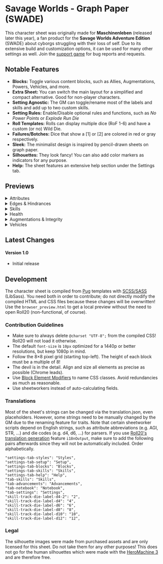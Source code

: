 # Savage Worlds - Graph Paper (SWADE)
This character sheet was originally made for **Maschinenleben** (released later this year), a fan product for the **Savage Worlds Adventure Edition** (SWADE) about cyborgs struggling with their loss of self. Due to its extensive build and customization options, it can be used for many other settings as well. Join the [support game](https://app.roll20.net/join/8488284/oQJGfg) for bug reports and requests.

## Notable Features
* **Blocks:** Toggle various content blocks, such as Allies, Augmentations, Powers, Vehicles, and more.
* **Extra Sheet:** You can switch the main layout for a simplified and compact alternative. Good for non-player characters.
* **Setting Agnostic:** The GM can toggle/rename most of the labels and skills and add up to two custom skills.
* **Setting Rules:** Enable/Disable optional rules and functions, such as *No Power Points* or *Explode Run Die*
* **Roll Templates:** Rolls can display multiple dice (RoF 1-6) and have a custom (or no) Wild Die.
* **Failures/Botches:** Dice that show a [1] or [2] are colored in red or gray respectively.
* **Sleek:** The minimalist design is inspired by pencil-drawn sheets on graph paper.
* **Silhouettes:** They look fancy! You can also add color markers as indicators for any purpose.
* **Help:** The sheet features an extensive help section under the Settings tab.

## Previews
<details>
  <summary>Attributes</summary>
  
  ![Attributes](https://raw.githubusercontent.com/Tetrakern/roll20-character-sheets/master/Savage%20Worlds%20-%20Graph%20Paper/gifs/attributes.gif)
</details>

<details>
  <summary>Edges & Hindrances</summary>
  
  ![Edges & Hindrances](https://github.com/Tetrakern/roll20-character-sheets/blob/master/Savage%20Worlds%20-%20Graph%20Paper/gifs/features.gif)
</details>

<details>
  <summary>Skills</summary>
  
  ![Skills](https://raw.githubusercontent.com/Tetrakern/roll20-character-sheets/master/Savage%20Worlds%20-%20Graph%20Paper/gifs/skills.gif)
</details>

<details>
  <summary>Health</summary>
  
  ![Health](https://raw.githubusercontent.com/Tetrakern/roll20-character-sheets/master/Savage%20Worlds%20-%20Graph%20Paper/gifs/health.gif)
</details>

<details>
  <summary>Augmentations & Integrity</summary>
  
  ![Augmentations & Integrity](https://raw.githubusercontent.com/Tetrakern/roll20-character-sheets/master/Savage%20Worlds%20-%20Graph%20Paper/gifs/augmentations.gif)
</details>

<details>
  <summary>Vehicles</summary>
  
  ![Vehicles](https://raw.githubusercontent.com/Tetrakern/roll20-character-sheets/master/Savage%20Worlds%20-%20Graph%20Paper/gifs/vehicles.gif)
</details>

## Latest Changes
#### Version 1.0
* Initial release

## Development
The character sheet is compiled from [Pug](https://pugjs.org/api/getting-started.html) templates with [SCSS/SASS](https://sass-lang.com/guide) (LibSass). You need both in order to contribute; do not directly modify the compiled HTML and CSS files because these changes will be overwritten! Use the `browser_preview.html` to get a local preview without the need to open Roll20 (non-functional, of course).

### Contribution Guidelines
* Make sure to always delete `@charset "UTF-8";` from the compiled CSS! Roll20 will not load it otherwise.
* The default `font-size` is `10px` optimized for a 1440p or better resolutions, but keep 1080p in mind.
* Follow the 8×8 pixel grid (starting top-left). The height of each block must be a multiple of 8!
* The devil is in the detail. Align and size all elements as precise as possible (Chrome leads).
* Use [Block Element Modifiers](http://getbem.com/naming/) to name CSS classes. Avoid redundancies as much as reasonable.
* Use sheetworkers instead of auto-calculating fields.

### Translations
Most of the sheet's strings can be changed via the translation.json, even placeholders. However, some strings need to be manually changed by the GM due to the renaming feature for traits. Note that certain sheetworker scripts depend on English strings, such as attribute abbreviations (e.g. AGI, STR, ...) and die codes (e.g. d4, d6, ...) for parsers. If you use [Roll20's translation generation](https://roll20.zendesk.com/hc/en-us/articles/360037773493-Character-Sheet-Translation#CharacterSheetTranslation-StepTwo,GeneratingtheTranslationFile) feature `i18nOutput`, make sure to add the following pairs afterwards since they will not be automatically included. Order alphabetically.

```
"settings-tab-styles": "Styles",
"settings-tab-setup": "Setup",
"settings-tab-blocks": "Blocks",
"settings-tab-skills": "Skills",
"settings-tab-help": "Help",
"tab-skills": "Skills",
"tab-advancements": "Advancements",
"tab-notebook": "Notebook",
"tab-settings": "Settings",
"skill-track-die-label-d4-2": "2",
"skill-track-die-label-d4": "4",
"skill-track-die-label-d6": "6",
"skill-track-die-label-d8": "8",
"skill-track-die-label-d10": "10",
"skill-track-die-label-d12": "12",
```

### Legal
The silhouette images were made from purchased assets and are only licensed for this sheet. Do not take them for any other purposes! This does not go for the human silhouettes which were made with the [HeroMachine 3](http://www.heromachine.com/heromachine-3-lab/) and are therefore free.

